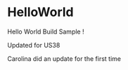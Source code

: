 HelloWorld
==========

Hello World Build Sample !

Updated for US38

Carolina did an update for the first time  
